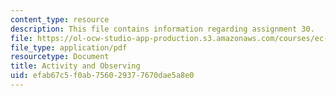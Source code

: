```yaml
---
content_type: resource
description: This file contains information regarding assignment 30.
file: https://ol-ocw-studio-app-production.s3.amazonaws.com/courses/ec-050-recreate-experiments-from-history-inform-the-future-from-the-past-galileo-january-iap-2010/efab67c5f0ab756029377670dae5a8e0_MITEC_050IAP10_assn30.pdf
file_type: application/pdf
resourcetype: Document
title: Activity and Observing
uid: efab67c5-f0ab-7560-2937-7670dae5a8e0
---
```


